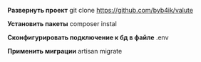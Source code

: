 **Развернуть проект**
git clone https://github.com/byb4ik/valute

**Установить пакеты**
composer instal

**Сконфигурировать подключение к бд
в файле** .env

**Применить миграции**
artisan migrate
